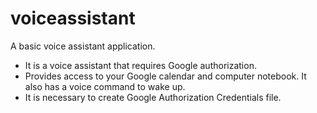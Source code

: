 # voiceassistant
A basic voice assistant application.

- It is a voice assistant that requires Google authorization. 
- Provides access to your Google calendar and computer notebook. It also has a voice command to wake up.
- It is necessary to create Google Authorization Credentials file.
